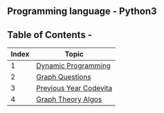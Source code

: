 ## Programming language - Python3


## Table of Contents - 

| Index | Topic
| --------------- | --------------- |
| 1 | [Dynamic Programming](./Dynamic_Programming)
| 2 | [Graph Questions](./Graph%20Questions)
| 3 | [Previous Year Codevita](./Previous%20Year%20CodeVita)
| 4 | [Graph Theory Algos](./Graph%20Theory%20Algos)

